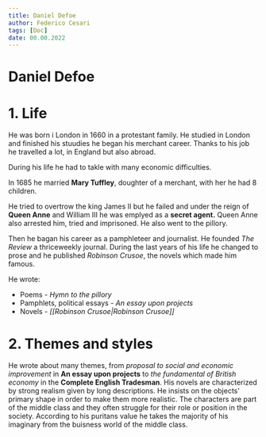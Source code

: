 ```yaml
---
title: Daniel Defoe
author: Federico Cesari
tags: [Doc]
date: 00.00.2022
---
```

# Daniel Defoe
# 1. Life
He was born i London in 1660 in a protestant family. He studied in London and finished his stuudies he began his merchant career. Thanks to his job he travelled a lot, in England but also abroad.

During his life he had to takle with many economic difficulties.

In 1685 he married **Mary Tuffley**, doughter of a merchant, with her he had 8 children.

He tried to overtrow the king James II but he failed and under the reign of **Queen Anne** and William III he was emplyed as a **secret agent.** Queen Anne also arrested him, tried and imprisoned. He also went to the pillory. 

Then he bagan his career as a pamphleteer and journalist. He founded *The Review* a thriceweekly journal. During the last years of his life he changed to prose and he published *Robinson Crusoe*, the novels which made him famous.

He wrote:
- Poems - *Hymn to the pillory*
- Pamphlets, political essays - *An essay upon projects*
- Novels - *[[Robinson Crusoe|Robinson Crusoe]]*

# 2. Themes and styles
He wrote about many themes, from *proposal to social and economic improvement* in **An essay upon projects** to *the fundamental of British economy* in the **Complete English Tradesman**.
His novels are characterized by strong realism given by long descriptions. He insists on the objects' primary shape in order to make them more realistic.
The characters are part of the middle class and they often struggle for their role or position in the society.
According to his puritans value he takes the majority of his imaginary from the buisness world of the middle class.

